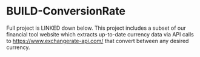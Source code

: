 # BUILD-ConversionRate
Full project is LINKED down below.
This project includes a subset of our financial tool website which extracts up-to-date currency data via API calls to https://www.exchangerate-api.com/ that convert between any desired currency. 
